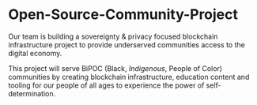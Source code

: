 # Open-Source-Community-Project

Our team is building a sovereignty & privacy focused blockchain infrastructure project to provide underserved communities access to the digital economy.

This project will serve BiPOC (Black, _Indigenous_, People of Color) communities by creating blockchain infrastructure, education content and tooling 
for our people of all ages to experience the power of self-determination.

